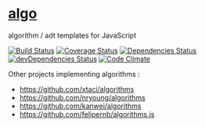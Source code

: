 [algo](http://aureooms.github.io/algo)
====

algorithm / adt templates for JavaScript

[![Build Status](https://drone.io/github.com/aureooms/algo/status.png)](https://drone.io/github.com/aureooms/algo/latest)
[![Coverage Status](https://coveralls.io/repos/aureooms/algo/badge.png)](https://coveralls.io/r/aureooms/algo)
[![Dependencies Status](https://david-dm.org/aureooms/algo.png)](https://david-dm.org/aureooms/algo#info=dependencies)
[![devDependencies Status](https://david-dm.org/aureooms/algo/dev-status.png)](https://david-dm.org/aureooms/algo#info=devDependencies)
[![Code Climate](https://codeclimate.com/github/aureooms/algo.png)](https://codeclimate.com/github/aureooms/algo)


Other projects implementing algorithms :

  - https://github.com/xtaci/algorithms
  - https://github.com/nryoung/algorithms
  - https://github.com/kanwei/algorithms
  - https://github.com/felipernb/algorithms.js
